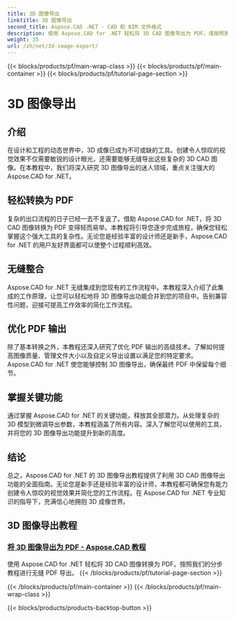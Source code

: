 ```yaml
---
title: 3D 图像导出
linktitle: 3D 图像导出
second_title: Aspose.CAD .NET - CAD 和 BIM 文件格式
description: 使用 Aspose.CAD for .NET 轻松将 3D CAD 图像导出为 PDF。请按照我们的教程进行无缝 PDF 转换。学习高效的 3D 图像导出技术。
weight: 35
url: /zh/net/3d-image-export/
---
```


{{< blocks/products/pf/main-wrap-class >}}
{{< blocks/products/pf/main-container >}}
{{< blocks/products/pf/tutorial-page-section >}}

# 3D 图像导出


## 介绍

在设计和工程的动态世界中，3D 成像已成为不可或缺的工具。创建令人惊叹的视觉效果不仅需要敏锐的设计眼光，还需要能够无缝导出这些复杂的 3D CAD 图像。在本教程中，我们将深入研究 3D 图像导出的迷人领域，重点关注强大的 Aspose.CAD for .NET。

## 轻松转换为 PDF

复杂的出口流程的日子已经一去不复返了。借助 Aspose.CAD for .NET，将 3D CAD 图像转换为 PDF 变得轻而易举。本教程将引导您逐步完成旅程，确保您轻松掌握这个强大工具的复杂性。无论您是经验丰富的设计师还是新手，Aspose.CAD for .NET 的用户友好界面都可以使整个过程顺利高效。

## 无缝整合

Aspose.CAD for .NET 无缝集成到您现有的工作流程中。本教程深入介绍了此集成的工作原理，让您可以轻松地将 3D 图像导出功能合并到您的项目中。告别兼容性问题，迎接可提高工作效率的简化工作流程。

## 优化 PDF 输出

除了基本转换之外，本教程还深入研究了优化 PDF 输出的高级技术。了解如何提高图像质量、管理文件大小以及自定义导出设置以满足您的特定要求。 Aspose.CAD for .NET 使您能够控制 3D 图像导出，确保最终 PDF 中保留每个细节。

## 掌握关键功能

通过掌握 Aspose.CAD for .NET 的关键功能，释放其全部潜力。从处理复杂的 3D 模型到微调导出参数，本教程涵盖了所有内容。深入了解您可以使用的工具，并将您的 3D 图像导出功能提升到新的高度。

## 结论

总之，Aspose.CAD for .NET 的 3D 图像导出教程提供了利用 3D CAD 图像导出功能的全面指南。无论您是新手还是经验丰富的设计师，本教程都可确保您有能力创建令人惊叹的视觉效果并简化您的工作流程。在 Aspose.CAD for .NET 专业知识的指导下，充满信心地拥抱 3D 成像世界。
## 3D 图像导出教程
### [将 3D 图像导出为 PDF - Aspose.CAD 教程](./exporting-3d-images-to-pdf/)
使用 Aspose.CAD for .NET 轻松将 3D CAD 图像转换为 PDF。按照我们的分步教程进行无缝 PDF 导出。
{{< /blocks/products/pf/tutorial-page-section >}}

{{< /blocks/products/pf/main-container >}}
{{< /blocks/products/pf/main-wrap-class >}}

{{< blocks/products/products-backtop-button >}}
